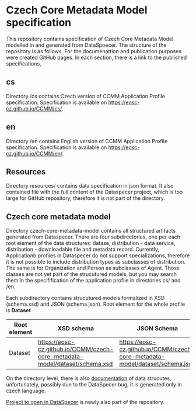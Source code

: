 # Czech Core Metadata Model specification

This repository contains specification of Czech Core Metadata Model modelled in and generated from DataSpoecer.
The structure of the repository is as follows. For the documenattion and publication purposes were created GitHub pages. In each section, there is a link to the published specifications,

## cs

Directory /cs contains Czech version of CCMM Application Profile specification. Specification is available on https://eosc-cz.github.io/CCMM/cs/.

## en

Directory /en contains English version of CCMM Application Profile specification. Specification is available on https://eosc-cz.github.io/CCMM/en/.

## Resources

Directory resources/ contains data specification in json format. It also contained file with the full content of the Dataspecer project, which is too large for GitHub repository, therefore it is not part of the directory.

## Czech core metadata model

Directory czech-core-metadata-model contains all structured artifacts generated from Dataspecer. There are four subdirectories, one per each root element of the data structures: datase, distribution - data service, distribution - downloadable file and metadata record. Currently, Applicationb profiles in Dataspecer do not support specializations, therefore it is not possible to include distribution types as subclasses of distribution. The same is for Organization and Person as subclasses of Agent. Those classes are not yet part of the strucutured models, but you may search them in the specifification of the application profile in direstories cs/ and /en. 

Each subdirectory contains strucutured models formalized in XSD (schema.xsd) and JSON (schema.json). Root element for the whole profile is **Dataset**

|Root element|XSD schema|JSON Schema|
| - | - | - |
|Dataset|https://eosc-cz.github.io/CCMM/czech-core-metadata-model/dataset/schema.xsd|https://eosc-cz.github.io/CCMM/czech-core-metadata-model/dataset/schema.json|

On the directory level, there is also [documentation](https://eosc-cz.github.io/CCMM/czech-core-metadata-model/documentation) of data strucutes, unfortunately, possibly due to the DataSpecer bug, it is generated only in czech language.

[Project to open in DataSpecer](https://github.com/EOSC-CZ/CCMM/blob/main/Czech%20Core%20Metadata%20Model.zip) is newly also part of the repository.

